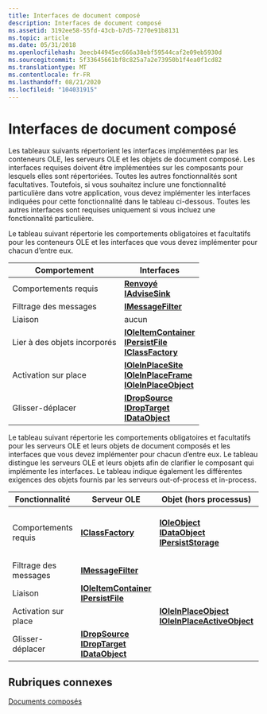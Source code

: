 ```yaml
---
title: Interfaces de document composé
description: Interfaces de document composé
ms.assetid: 3192ee58-55fd-43cb-b7d5-7270e91b8131
ms.topic: article
ms.date: 05/31/2018
ms.openlocfilehash: 3eecb44945ec666a38ebf59544caf2e09eb5930d
ms.sourcegitcommit: 5f33645661bf8c825a7a2e73950b1f4ea0f1cd82
ms.translationtype: MT
ms.contentlocale: fr-FR
ms.lasthandoff: 08/21/2020
ms.locfileid: "104031915"
---
```

# <a name="compound-document-interfaces"></a>Interfaces de document composé

Les tableaux suivants répertorient les interfaces implémentées par les conteneurs OLE, les serveurs OLE et les objets de document composé. Les interfaces requises doivent être implémentées sur les composants pour lesquels elles sont répertoriées. Toutes les autres fonctionnalités sont facultatives. Toutefois, si vous souhaitez inclure une fonctionnalité particulière dans votre application, vous devez implémenter les interfaces indiquées pour cette fonctionnalité dans le tableau ci-dessous. Toutes les autres interfaces sont requises uniquement si vous incluez une fonctionnalité particulière.

Le tableau suivant répertorie les comportements obligatoires et facultatifs pour les conteneurs OLE et les interfaces que vous devez implémenter pour chacun d’entre eux.



| Comportement                               | Interfaces                                                                                                                                                              |
|----------------------------------------|-------------------------------------------------------------------------------------------------------------------------------------------------------------------------|
| Comportements requis<br/>          | [**Renvoyé**](/windows/desktop/api/OleIdl/nn-oleidl-ioleclientsite)<br/> [**IAdviseSink**](/windows/desktop/api/ObjIdl/nn-objidl-iadvisesink)<br/>                                                                       |
| Filtrage des messages<br/>           | [**IMessageFilter**](/windows/desktop/api/ObjIdl/nn-objidl-imessagefilter)<br/>                                                                                                                     |
| Liaison<br/>                     | aucun<br/>                                                                                                                                                         |
| Lier à des objets incorporés<br/> | [**IOleItemContainer**](/windows/desktop/api/OleIdl/nn-oleidl-ioleitemcontainer)<br/> [**IPersistFile**](/windows/desktop/api/ObjIdl/nn-objidl-ipersistfile)<br/> [**IClassFactory**](/windows/win32/api/unknwn/nn-unknwn-iclassfactory)<br/>             |
| Activation sur place<br/>         | [**IOleInPlaceSite**](/windows/desktop/api/OleIdl/nn-oleidl-ioleinplacesite)<br/> [**IOleInPlaceFrame**](/windows/desktop/api/OleIdl/nn-oleidl-ioleinplaceframe)<br/> [**IOleInPlaceObject**](/windows/desktop/api/OleIdl/nn-oleidl-ioleinplaceobject)<br/> |
| Glisser-déplacer<br/>               | [**IDropSource**](/windows/desktop/api/OleIdl/nn-oleidl-idropsource)<br/> [**IDropTarget**](/windows/desktop/api/OleIdl/nn-oleidl-idroptarget)<br/> [**IDataObject**](/windows/desktop/api/ObjIdl/nn-objidl-idataobject)<br/>                               |



 

Le tableau suivant répertorie les comportements obligatoires et facultatifs pour les serveurs OLE et leurs objets de document composés et les interfaces que vous devez implémenter pour chacun d’entre eux. Le tableau distingue les serveurs OLE et leurs objets afin de clarifier le composant qui implémente les interfaces. Le tableau indique également les différentes exigences des objets fournis par les serveurs out-of-process et in-process.



| Fonctionnalité                        | Serveur OLE                                                                                                                                | Objet (hors processus)                                                                                                                         | Objet (in-process)                                                                                                                                                                                                                         |
|--------------------------------|-------------------------------------------------------------------------------------------------------------------------------------------|-------------------------------------------------------------------------------------------------------------------------------------------------|---------------------------------------------------------------------------------------------------------------------------------------------------------------------------------------------------------------------------------------------|
| Comportements requis             | [**IClassFactory**](/windows/win32/api/unknwn/nn-unknwn-iclassfactory)<br/>                                                                                         | [**IOleObject**](/windows/desktop/api/OleIdl/nn-oleidl-ioleobject)<br/> [**IDataObject**](/windows/desktop/api/ObjIdl/nn-objidl-idataobject)<br/> [**IPersistStorage**](/windows/desktop/api/ObjIdl/nn-objidl-ipersiststorage)<br/> | [**IOleObject**](/windows/desktop/api/OleIdl/nn-oleidl-ioleobject)<br/> [**IDataObject**](/windows/desktop/api/ObjIdl/nn-objidl-idataobject)<br/> [**IPersistStorage**](/windows/desktop/api/ObjIdl/nn-objidl-ipersiststorage)<br/> [**IViewObject2**](/windows/desktop/api/OleIdl/nn-oleidl-iviewobject2)<br/> [**IOleCache2**](/windows/desktop/api/OleIdl/nn-oleidl-iolecache2)<br/> |
| Filtrage des messages<br/>   | [**IMessageFilter**](/windows/desktop/api/ObjIdl/nn-objidl-imessagefilter)<br/>                                                                                       |                                                                                                                                                 |                                                                                                                                                                                                                                             |
| Liaison<br/>             | [**IOleItemContainer**](/windows/desktop/api/OleIdl/nn-oleidl-ioleitemcontainer)<br/> [**IPersistFile**](/windows/desktop/api/ObjIdl/nn-objidl-ipersistfile)<br/>                                 |                                                                                                                                                 | [**IOleLink**](/windows/desktop/api/OleIdl/nn-oleidl-iolelink)<br/> [**IExternalConnection**](/windows/win32/api/objidlbase/nn-objidlbase-iexternalconnection)<br/>                                                                                                                                       |
| Activation sur place<br/> |                                                                                                                                           | [**IOleInPlaceObject**](/windows/desktop/api/OleIdl/nn-oleidl-ioleinplaceobject)<br/> [**IOleInPlaceActiveObject**](/windows/desktop/api/OleIdl/nn-oleidl-ioleinplaceactiveobject)<br/>                 | [**IOleInPlaceObject**](/windows/desktop/api/OleIdl/nn-oleidl-ioleinplaceobject)<br/> [**IOleInPlaceActiveObject**](/windows/desktop/api/OleIdl/nn-oleidl-ioleinplaceactiveobject)<br/>                                                                                                             |
| Glisser-déplacer<br/>       | [**IDropSource**](/windows/desktop/api/OleIdl/nn-oleidl-idropsource)<br/> [**IDropTarget**](/windows/desktop/api/OleIdl/nn-oleidl-idroptarget)<br/> [**IDataObject**](/windows/desktop/api/ObjIdl/nn-objidl-idataobject)<br/> |                                                                                                                                                 |                                                                                                                                                                                                                                             |



 

## <a name="related-topics"></a>Rubriques connexes

<dl> <dt>

[Documents composés](compound-documents.md)
</dt> </dl>

 

